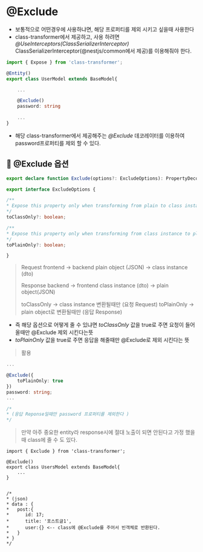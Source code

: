 
# @Exclude
- 보통적으로 어떤경우에 사용하냐면, 해당 프로퍼티를 제외 시키고 싶을때 사용한다
- class-transformer에서 제공하고, 사용 하려면 *@UseInterceptors(ClassSerializerInterceptor)* ClassSerializerInterceptor(@nestjs/common에서 제공)를 이용해줘야 한다.

```typescript
import { Expose } from 'class-transformer';

@Entity()
export class UserModel extends BaseModel{

	...

	@Exclude()
	password: string
	
	...
}
```
- 해당 class-transformer에서 제공해주는 *@Exclude* 데코레이터를 이용하여 password프로퍼티를 제외 할 수 있다.


## 🍙 @Exclude 옵션
```typescript
export declare function Exclude(options?: ExcludeOptions): PropertyDecorator & ClassDecorator;
```

```typescript
export interface ExcludeOptions {

/**
* Expose this property only when transforming from plain to class instance.
*/
toClassOnly?: boolean;

/**
* Expose this property only when transforming from class instance to plain object.
*/
toPlainOnly?: boolean;

}
```

> Request
> frontend -> backend
> plain object (JSON) -> class instance (dto)
> 
> Response
> backend -> frontend
> class instance (dto) -> plain object(JSON)
> 
> toClassOnly -> class instance 변환될때만 (요청 Request)
> toPlainOnly -> plain object로 변환될때만 (응답 Response)

- 즉 해당 옵션으로 어떻게 줄 수 있냐면 *toClassOnly* 값을 true로 주면 요청이 들어올때만 @Exclude 제외 시킨다는뜻
- *toPlainOnly* 값을 true로 주면 응답을 해줄때만 @Exclude로 제외 시킨다는 뜻


> 활용

```typescript
...

@Exclude({
	toPlainOnly: true
})
password: string;
...

/*
* (응답 Reponse일때만 password 프로퍼티를 제외한다 )
*/
```


> 만약 아주 중요한 entity라 response시에 절대 노출이 되면 안된다고 가정 했을때 class에 줄 수 도 있다.

```typescritp
import { Exclude } from 'class-transformer';

@Exclude()
export class UsersModel extends BaseModel{
	...
}


/*
* (json)
* data : {
*   post:{
*      id: 17;
*      title: '포스트글1',
*      user:{} <-- class에 @Exclude를 주어서 빈객체로 반환된다.
*   }
* }
*/
```





